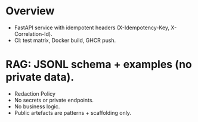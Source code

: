 # Overview

* FastAPI service with idempotent headers (X-Idempotency-Key, X-Correlation-Id).
* CI: test matrix, Docker build, GHCR push.

# RAG: JSONL schema + examples (no private data).
* Redaction Policy
* No secrets or private endpoints.
* No business logic.
* Public artefacts are patterns + scaffolding only.
